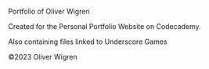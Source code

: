 Portfolio of Oliver Wigren

Created for the Personal Portfolio Website on Codecademy.

Also containing files linked to Underscore Games

©2023 Oliver Wigren
